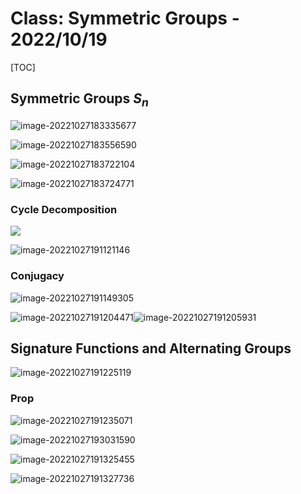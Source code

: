 # Class: Symmetric Groups - 2022/10/19

[TOC]

## Symmetric Groups $S_n$

![image-20221027183335677](./image-20221027183335677.png)

![image-20221027183556590](./image-20221027183556590.png)

![image-20221027183722104](./image-20221027183722104.png)

![image-20221027183724771](./image-20221027183724771.png)

### Cycle Decomposition

![](./image-20221027191014338.png)

![image-20221027191121146](./image-20221027191121146.png)

### Conjugacy

![image-20221027191149305](./image-20221027191149305.png)

![image-20221027191204471](./image-20221027191204471.png)![image-20221027191205931](./image-20221027191205931.png)



## Signature Functions and Alternating Groups

![image-20221027191225119](./image-20221027191225119.png)

### Prop

![image-20221027191235071](./image-20221027191235071.png)

![image-20221027193031590](./image-20221027193031590.png)

![image-20221027191325455](./image-20221027191325455.png)

![image-20221027191327736](./image-20221027191327736.png)